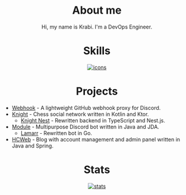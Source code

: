 <h1 align="center">About me</h1>
<p align="center">
Hi, my name is Krabi. I'm a DevOps Engineer.
</p>

<h1 align="center">Skills</h1>
<p align="center">
  <a href="https://github.com/tandpfun/skill-icons">
    <img alt="icons" src="https://skillicons.dev/icons?i=linux,kubernetes,docker,gitlab,terraform,prometheus,postgres,aws&perline=8" />
  </a>
</p>

<h1 align="center">Projects</h1>

- [Webhook](https://github.com/krabiworld/webhook) - A lightweight GitHub webhook proxy for Discord.
- [Knight](https://github.com/krabiworld/knight) - Chess social network written in Kotlin and Ktor.
    - [Knight Nest](https://github.com/krabiworld/knight-nest) - Rewritten backend in TypeScript and Nest.js.
- [Module](https://github.com/krabiworld/module) - Multipurpose Discord bot written in Java and JDA.
    - [Lamarr](https://github.com/krabiworld/lamarr) - Rewritten bot in Go.
- [HCWeb](https://github.com/krabiworld/HCWeb) - Blog with account management and admin panel written in Java and Spring.

<h1 align="center">Stats</h1>
<p align="center">
  <a href="https://github.com/anuraghazra/github-readme-stats">
    <img alt="stats" src="https://krabiworld.vercel.app/api/top-langs/?username=krabiworld&hide_title=true&card_width=445&hide_border=true&layout=compact&theme=github_dark&langs_count=6&hide=html,css&exclude_repo=reiodart,reiodart-demo,knight-ui,discord-chess,naomi-jda,github-readme-stats" />
  </a>
</p>

